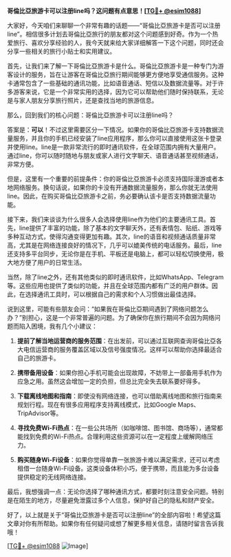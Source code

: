 **哥倫比亞旅游卡可以注册line吗？这问题有点意思！[[TG💪+ @esim1088](https://t.me/s/esim1088)]**

大家好，今天咱们来聊聊一个非常有趣的话题——“哥倫比亞旅游卡是否可以注册line”。相信很多计划去哥倫比亞旅行的朋友都对这个问题感到好奇。作为一个热爱旅行、喜欢分享经验的人，我今天就来给大家详细解答一下这个问题，同时还会分享一些相关的旅行小贴士和实用建议。

首先，让我们来了解一下哥倫比亞旅游卡是什么。哥倫比亞旅游卡是一种专门为游客设计的服务，旨在让游客在哥倫比亞旅行期间能够更方便地享受通信服务。这种卡通常包含了一些基础的通讯功能，比如语音通话、短信以及数据流量等。对于许多游客来说，它是一个非常实用的选择，因为它可以帮助他们随时保持联系，无论是与家人朋友分享旅行照片，还是查找当地的旅游信息。

那么，回到我们的核心问题：哥倫比亞旅游卡可以注册line吗？

答案是：**可以**！不过这里需要区分一下情况。如果你的哥倫比亞旅游卡支持数据流量服务，并且你的手机已经安装了line应用程序，那么你可以直接使用这张卡登录并使用line。line是一款非常流行的即时通讯软件，在全球范围内拥有大量用户。通过line，你可以随时随地与朋友或家人进行文字聊天、语音通话甚至视频通话，非常方便。

但是，这里有一个重要的前提条件：你的哥倫比亞旅游卡必须支持国际漫游或者本地网络服务。换句话说，如果你的卡没有开通数据流量服务，那么你就无法使用line。因此，在购买哥倫比亞旅游卡之前，务必要确认该卡是否支持数据流量功能。

接下来，我们来谈谈为什么很多人会选择使用line作为他们的主要通讯工具。首先，line提供了丰富的功能，除了基本的文字聊天外，还有表情包、贴纸、游戏等多种互动方式，使得沟通变得更加有趣。其次，line的语音和视频通话质量非常高，尤其是在网络连接良好的情况下，几乎可以媲美传统的电话服务。最后，line还支持多平台同步，无论你是在手机、平板还是电脑上，都可以轻松切换使用，极大地方便了用户的日常生活。

当然，除了line之外，还有其他类似的即时通讯软件，比如WhatsApp、Telegram等。这些应用也提供了类似的功能，并且在全球范围内都有广泛的用户群体。因此，在选择通讯工具时，可以根据自己的需求和个人习惯做出最佳选择。

说到这里，可能有些朋友会问：“如果我在哥倫比亞期间遇到了网络问题怎么办？”别担心，这是一个非常普遍的问题。为了确保你在旅行期间不会因为网络问题而陷入困境，我有几个小建议：

1. **提前了解当地运营商的服务范围**：在出发前，可以通过互联网查询哥倫比亞各大电信运营商的服务覆盖区域以及信号强度情况。这样可以帮助你选择最适合自己的旅游卡。

2. **携带备用设备**：如果你担心手机可能会出现故障，不妨带上一部备用手机作为应急之用。虽然这会增加一定的负担，但总比完全失去联系要好得多。

3. **下载离线地图和指南**：即使没有网络连接，也可以借助离线地图和旅行指南来规划行程。现在有很多应用程序支持离线模式，比如Google Maps、TripAdvisor等。

4. **寻找免费Wi-Fi热点**：在一些公共场所（如咖啡馆、图书馆、商场等），通常都能找到免费的Wi-Fi热点。合理利用这些资源可以在一定程度上缓解网络压力。

5. **购买随身Wi-Fi设备**：如果你觉得单靠一张旅游卡难以满足需求，还可以考虑租借一台随身Wi-Fi设备。这类设备体积小巧，便于携带，而且能为多台设备提供稳定的无线网络连接。

最后，我想强调一点：无论你选择了哪种通讯方式，都要时刻注意安全问题。特别是在陌生的地方，尽量避免泄露过多个人信息，保护好自己的隐私和财产安全。

好了，以上就是关于“哥倫比亞旅游卡是否可以注册line”的全部内容啦！希望这篇文章对你有所帮助。如果你有任何疑问或想了解更多相关信息，请随时留言告诉我哦！

[[TG💪+ @esim1088](https://t.me/s/esim1088) ![Image](https://i.postimg.cc/4NQfJmqS/Snipaste-2025-05-13-00-14-12.png)]